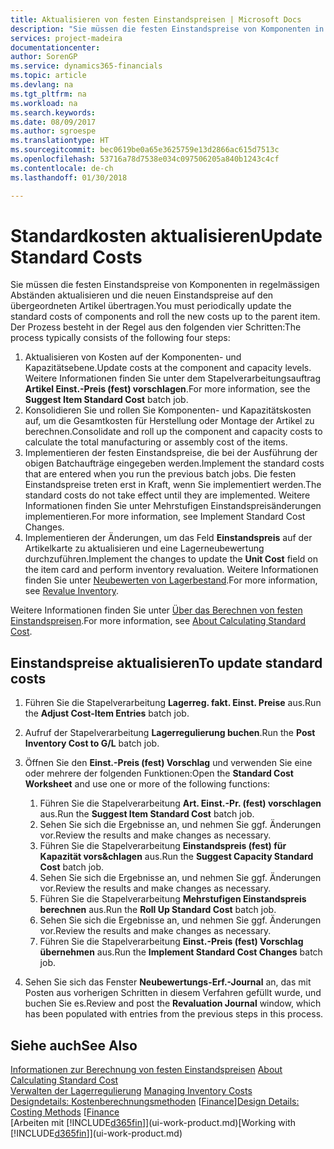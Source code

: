 ```yaml
---
title: Aktualisieren von festen Einstandspreisen | Microsoft Docs
description: "Sie müssen die festen Einstandspreise von Komponenten in regelmässigen Abständen aktualisieren und die neuen Einstandspreise auf den übergeordneten Artikel übertragen."
services: project-madeira
documentationcenter: 
author: SorenGP
ms.service: dynamics365-financials
ms.topic: article
ms.devlang: na
ms.tgt_pltfrm: na
ms.workload: na
ms.search.keywords: 
ms.date: 08/09/2017
ms.author: sgroespe
ms.translationtype: HT
ms.sourcegitcommit: bec0619be0a65e3625759e13d2866ac615d7513c
ms.openlocfilehash: 53716a78d7538e034c097506205a840b1243c4cf
ms.contentlocale: de-ch
ms.lasthandoff: 01/30/2018

---
```

# <a name="update-standard-costs"></a><span data-ttu-id="ecf39-103">Standardkosten aktualisieren</span><span class="sxs-lookup"><span data-stu-id="ecf39-103">Update Standard Costs</span></span>
<span data-ttu-id="ecf39-104">Sie müssen die festen Einstandspreise von Komponenten in regelmässigen Abständen aktualisieren und die neuen Einstandspreise auf den übergeordneten Artikel übertragen.</span><span class="sxs-lookup"><span data-stu-id="ecf39-104">You must periodically update the standard costs of components and roll the new costs up to the parent item.</span></span> <span data-ttu-id="ecf39-105">Der Prozess besteht in der Regel aus den folgenden vier Schritten:</span><span class="sxs-lookup"><span data-stu-id="ecf39-105">The process typically consists of the following four steps:</span></span>  

1.  <span data-ttu-id="ecf39-106">Aktualisieren von Kosten auf der Komponenten- und Kapazitätsebene.</span><span class="sxs-lookup"><span data-stu-id="ecf39-106">Update costs at the component and capacity levels.</span></span> <span data-ttu-id="ecf39-107">Weitere Informationen finden Sie unter dem Stapelverarbeitungsauftrag **Artikel Einst.-Preis (fest) vorschlagen**.</span><span class="sxs-lookup"><span data-stu-id="ecf39-107">For more information, see the **Suggest Item Standard Cost** batch job.</span></span>  
2.  <span data-ttu-id="ecf39-108">Konsolidieren Sie und rollen Sie Komponenten- und Kapazitätskosten auf, um die Gesamtkosten für Herstellung oder Montage der Artikel zu berechnen.</span><span class="sxs-lookup"><span data-stu-id="ecf39-108">Consolidate and roll up the component and capacity costs to calculate the total manufacturing or assembly cost of the items.</span></span>  
3.  <span data-ttu-id="ecf39-109">Implementieren der festen Einstandspreise, die bei der Ausführung der obigen Batchaufträge eingegeben werden.</span><span class="sxs-lookup"><span data-stu-id="ecf39-109">Implement the standard costs that are entered when you run the previous batch jobs.</span></span> <span data-ttu-id="ecf39-110">Die festen Einstandspreise treten erst in Kraft, wenn Sie implementiert werden.</span><span class="sxs-lookup"><span data-stu-id="ecf39-110">The standard costs do not take effect until they are implemented.</span></span> <span data-ttu-id="ecf39-111">Weitere Informationen finden Sie unter Mehrstufigen Einstandspreisänderungen implementieren.</span><span class="sxs-lookup"><span data-stu-id="ecf39-111">For more information, see Implement Standard Cost Changes.</span></span>  
4.  <span data-ttu-id="ecf39-112">Implementieren der Änderungen, um das Feld **Einstandspreis** auf der Artikelkarte zu aktualisieren und eine Lagerneubewertung durchzuführen.</span><span class="sxs-lookup"><span data-stu-id="ecf39-112">Implement the changes to update the **Unit Cost** field on the item card and perform inventory revaluation.</span></span> <span data-ttu-id="ecf39-113">Weitere Informationen finden Sie unter [Neubewerten von Lagerbestand](inventory-how-revalue-inventory.md).</span><span class="sxs-lookup"><span data-stu-id="ecf39-113">For more information, see [Revalue Inventory](inventory-how-revalue-inventory.md).</span></span>  

<span data-ttu-id="ecf39-114">Weitere Informationen finden Sie unter [Über das Berechnen von festen Einstandspreisen](finance-about-calculating-standard-cost.md).</span><span class="sxs-lookup"><span data-stu-id="ecf39-114">For more information, see [About Calculating Standard Cost](finance-about-calculating-standard-cost.md).</span></span>  
## <a name="to-update-standard-costs"></a><span data-ttu-id="ecf39-115">Einstandspreise aktualisieren</span><span class="sxs-lookup"><span data-stu-id="ecf39-115">To update standard costs</span></span>  
1.  <span data-ttu-id="ecf39-116">Führen Sie die Stapelverarbeitung **Lagerreg. fakt. Einst. Preise** aus.</span><span class="sxs-lookup"><span data-stu-id="ecf39-116">Run the **Adjust Cost-Item Entries** batch job.</span></span>  
2.  <span data-ttu-id="ecf39-117">Aufruf der Stapelverarbeitung **Lagerregulierung buchen**.</span><span class="sxs-lookup"><span data-stu-id="ecf39-117">Run the **Post Inventory Cost to G/L** batch job.</span></span>  
3.  <span data-ttu-id="ecf39-118">Öffnen Sie den **Einst.-Preis (fest) Vorschlag** und verwenden Sie eine oder mehrere der folgenden Funktionen:</span><span class="sxs-lookup"><span data-stu-id="ecf39-118">Open the **Standard Cost Worksheet** and use one or more of the following functions:</span></span>  

    1.  <span data-ttu-id="ecf39-119">Führen Sie die Stapelverarbeitung **Art. Einst.-Pr. (fest) vorschlagen** aus.</span><span class="sxs-lookup"><span data-stu-id="ecf39-119">Run the **Suggest Item Standard Cost** batch job.</span></span>  
    2.  <span data-ttu-id="ecf39-120">Sehen Sie sich die Ergebnisse an, und nehmen Sie ggf. Änderungen vor.</span><span class="sxs-lookup"><span data-stu-id="ecf39-120">Review the results and make changes as necessary.</span></span>  
    3.  <span data-ttu-id="ecf39-121">Führen Sie die Stapelverarbeitung **Einstandspreis (fest) für Kapazität vors&chlagen** aus.</span><span class="sxs-lookup"><span data-stu-id="ecf39-121">Run the **Suggest Capacity Standard Cost** batch job.</span></span>  
    4.  <span data-ttu-id="ecf39-122">Sehen Sie sich die Ergebnisse an, und nehmen Sie ggf. Änderungen vor.</span><span class="sxs-lookup"><span data-stu-id="ecf39-122">Review the results and make changes as necessary.</span></span>
    5. <span data-ttu-id="ecf39-123">Führen Sie die Stapelverarbeitung **Mehrstufigen Einstandspreis berechnen** aus.</span><span class="sxs-lookup"><span data-stu-id="ecf39-123">Run the **Roll Up Standard Cost** batch job.</span></span>
    6.  <span data-ttu-id="ecf39-124">Sehen Sie sich die Ergebnisse an, und nehmen Sie ggf. Änderungen vor.</span><span class="sxs-lookup"><span data-stu-id="ecf39-124">Review the results and make changes as necessary.</span></span>
    7.  <span data-ttu-id="ecf39-125">Führen Sie die Stapelverarbeitung **Einst.-Preis (fest) Vorschlag übernehmen** aus.</span><span class="sxs-lookup"><span data-stu-id="ecf39-125">Run the **Implement Standard Cost Changes** batch job.</span></span>  
4.  <span data-ttu-id="ecf39-126">Sehen Sie sich das Fenster **Neubewertungs-Erf.-Journal** an, das mit Posten aus vorherigen Schritten in diesem Verfahren gefüllt wurde, und buchen Sie es.</span><span class="sxs-lookup"><span data-stu-id="ecf39-126">Review and post the **Revaluation Journal** window, which has been populated with entries from the previous steps in this process.</span></span>  

## <a name="see-also"></a><span data-ttu-id="ecf39-127">Siehe auch</span><span class="sxs-lookup"><span data-stu-id="ecf39-127">See Also</span></span>  
 <span data-ttu-id="ecf39-128">[Informationen zur Berechnung von festen Einstandspreisen](finance-about-calculating-standard-cost.md) </span><span class="sxs-lookup"><span data-stu-id="ecf39-128">[About Calculating Standard Cost](finance-about-calculating-standard-cost.md) </span></span>  
 <span data-ttu-id="ecf39-129">[Verwalten der Lagerregulierung](finance-manage-inventory-costs.md) </span><span class="sxs-lookup"><span data-stu-id="ecf39-129">[Managing Inventory Costs](finance-manage-inventory-costs.md) </span></span>  
 <span data-ttu-id="ecf39-130">[Designdetails: Kostenberechnungsmethoden](design-details-costing-methods.md) [[Finance](finance.md)]</span><span class="sxs-lookup"><span data-stu-id="ecf39-130">[Design Details: Costing Methods](design-details-costing-methods.md) [[Finance](finance.md)</span></span>  
 <span data-ttu-id="ecf39-131">[Arbeiten mit [!INCLUDE[d365fin](includes/d365fin_md.md)]](ui-work-product.md)</span><span class="sxs-lookup"><span data-stu-id="ecf39-131">[Working with [!INCLUDE[d365fin](includes/d365fin_md.md)]](ui-work-product.md)</span></span>  

